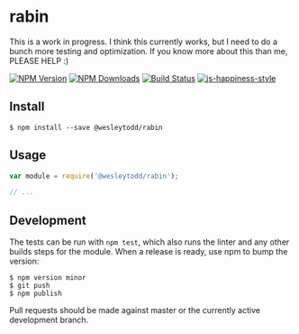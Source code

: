 # rabin

This is a work in progress.  I think this currently works, but I need to do a bunch more testing and optimization. If you know more about this than me, PLEASE HELP :)

[![NPM Version](https://img.shields.io/npm/v/@wesleytodd/rabin.svg)](https://npmjs.org/package/@wesleytodd/rabin)
[![NPM Downloads](https://img.shields.io/npm/dm/@wesleytodd/rabin.svg)](https://npmjs.org/package/@wesleytodd/rabin)
[![Build Status](https://travis-ci.org/wesleytodd/rabin.svg?branch=master)](https://travis-ci.org/wesleytodd/rabin)
[![js-happiness-style](https://img.shields.io/badge/code%20style-happiness-brightgreen.svg)](https://github.com/JedWatson/happiness)

## Install

```
$ npm install --save @wesleytodd/rabin
```

## Usage

```javascript
var module = require('@wesleytodd/rabin');

// ...
```

## Development

The tests can be run with `npm test`, which also runs the linter and any other builds steps for the module.
When a release is ready, use npm to bump the version:

```
$ npm version minor
$ git push
$ npm publish
```

Pull requests should be made against master or the currently active development branch.
